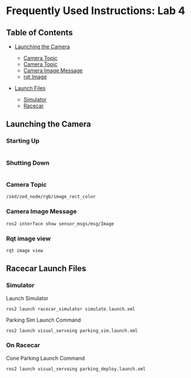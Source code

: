 # Frequently Used Instructions: Lab 4
## Table of Contents
- [Launching the Camera]()
    - [Camera Topic]()
    - [Camera Topic]()
    - [Camera Image Message]()
    - [rqt Image]()
  
- [Launch Files]()
    - [Simulator]()
    - [Racecar]()
  

## Launching the Camera
### Starting Up
```

```
### Shutting Down
```

```
### Camera Topic
```
/zed/zed_node/rgb/image_rect_color
```
### Camera Image Message 
```
ros2 interface show sensor_msgs/msg/Image
```

### Rqt image view
```
rqt image view
```


## Racecar Launch Files 
### Simulator 

Launch Simulator
```
ros2 launch racecar_simulator simulate.launch.xml
```

Parking Sim Launch Command
```
ros2 launch visual_servoing parking_sim.launch.xml
```
### On Racecar

Cone Parking Launch Command
```
ros2 launch visual_servoing parking_deploy.launch.xml
```









